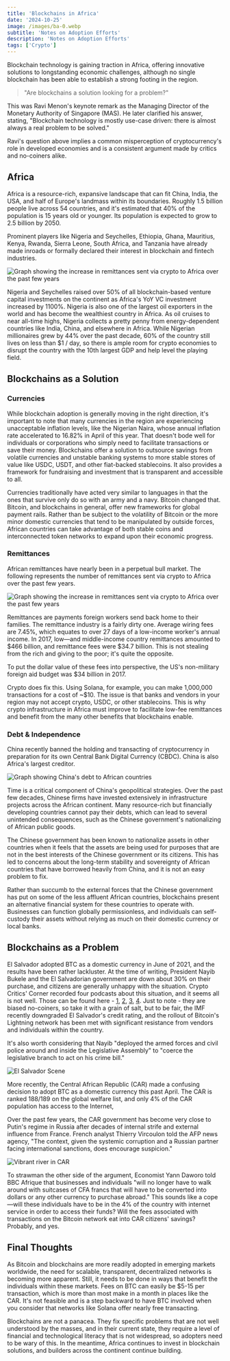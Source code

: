 ```yaml
---
title: 'Blockchains in Africa'
date: '2024-10-25'
image: /images/ba-0.webp
subtitle: 'Notes on Adoption Efforts'
description: 'Notes on Adoption Efforts'
tags: ['Crypto']
---
```


<style jsx>{`
  .prose a {
    text-decoration: underline;
    color: var(--color-accent);
  }
  .prose ol {
    list-style-type: decimal;
    margin-left: 2em; /* Adjust as needed for indentation */
    padding-left: 0.5em; /* Add padding if needed */
  }
  .prose ol li {
    margin-bottom: 0.5em;
    color: var(--color-text-primary);
    line-height: 1.5; /* Adjust line height for better readability */
  }
`}</style>

<div class="tldr-section">

Blockchain technology is gaining traction in Africa, offering innovative solutions to longstanding economic challenges, although no single blockchain has been able to establish a strong footing in the region.

</div>

> "Are blockchains a solution looking for a problem?"

This was Ravi Menon's keynote remark as the Managing Director of the Monetary Authority of Singapore (MAS). He later clarified his answer, stating, "Blockchain technology is mostly use-case driven: there is almost always a real problem to be solved."

Ravi's question above implies a common misperception of cryptocurrency's role in developed economies and is a consistent argument made by critics and no-coiners alike.

## Africa

Africa is a resource-rich, expansive landscape that can fit China, India, the USA, and half of Europe's landmass within its boundaries. Roughly 1.5 billion people live across 54 countries, and it's estimated that 40% of the population is 15 years old or younger. Its population is expected to grow to 2.5 billion by 2050.

Prominent players like Nigeria and Seychelles, Ethiopia, Ghana, Mauritius, Kenya, Rwanda, Sierra Leone, South Africa, and Tanzania have already made inroads or formally declared their interest in blockchain and fintech industries.

![Graph showing the increase in remittances sent via crypto to Africa over the past few years](/images/ba-1.webp)

Nigeria and Seychelles raised over 50% of all blockchain-based venture capital investments on the continent as Africa's YoY VC investment increased by 1100%. Nigeria is also one of the largest oil exporters in the world and has become the wealthiest country in Africa. As oil cruises to near all-time highs, Nigeria collects a pretty penny from energy-dependent countries like India, China, and elsewhere in Africa. While Nigerian millionaires grew by 44% over the past decade, 60% of the country still lives on less than $1 / day, so there is ample room for crypto economies to disrupt the country with the 10th largest GDP and help level the playing field.

## Blockchains as a Solution

### Currencies

While blockchain adoption is generally moving in the right direction, it's important to note that many currencies in the region are experiencing unacceptable inflation levels, like the Nigerian Naira, whose annual inflation rate accelerated to 16.82% in April of this year. That doesn't bode well for individuals or corporations who simply need to facilitate transactions or save their money. Blockchains offer a solution to outsource savings from volatile currencies and unstable banking systems to more stable stores of value like USDC, USDT, and other fiat-backed stablecoins. It also provides a framework for fundraising and investment that is transparent and accessible to all.

Currencies traditionally have acted very similar to languages in that the ones that survive only do so with an army and a navy. Bitcoin changed that. Bitcoin, and blockchains in general, offer new frameworks for global payment rails. Rather than be subject to the volatility of Bitcoin or the more minor domestic currencies that tend to be manipulated by outside forces, African countries can take advantage of both stable coins and interconnected token networks to expand upon their economic progress.

### Remittances

African remittances have nearly been in a perpetual bull market. The following represents the number of remittances sent via crypto to Africa over the past few years.

![Graph showing the increase in remittances sent via crypto to Africa over the past few years](/images/ba-2.webp)

Remittances are payments foreign workers send back home to their families. The remittance industry is a fairly dirty one. Average wiring fees are 7.45%, which equates to over 27 days of a low-income worker's annual income. In 2017, low—and middle-income country remittances amounted to $466 billion, and remittance fees were $34.7 billion. This is not stealing from the rich and giving to the poor; it's quite the opposite.

To put the dollar value of these fees into perspective, the US's non-military foreign aid budget was $34 billion in 2017.

Crypto does fix this. Using Solana, for example, you can make 1,000,000 transactions for a cost of ~$10. The issue is that banks and vendors in your region may not accept crypto, USDC, or other stablecoins. This is why crypto infrastructure in Africa must improve to facilitate low-fee remittances and benefit from the many other benefits that blockchains enable.

### Debt & Independence

China recently banned the holding and transacting of cryptocurrency in preparation for its own Central Bank Digital Currency (CBDC). China is also Africa's largest creditor.

![Graph showing China's debt to African countries](/images/ba-3.webp)

Time is a critical component of China's geopolitical strategies. Over the past few decades, Chinese firms have invested extensively in infrastructure projects across the African continent. Many resource-rich but financially developing countries cannot pay their debts, which can lead to several unintended consequences, such as the Chinese government's nationalizing of African public goods.

The Chinese government has been known to nationalize assets in other countries when it feels that the assets are being used for purposes that are not in the best interests of the Chinese government or its citizens. This has led to concerns about the long-term stability and sovereignty of African countries that have borrowed heavily from China, and it is not an easy problem to fix.

Rather than succumb to the external forces that the Chinese government has put on some of the less affluent African countries, blockchains present an alternative financial system for these countries to operate with. Businesses can function globally permissionless, and individuals can self-custody their assets without relying as much on their domestic currency or local banks.

## Blockchains as a Problem

El Salvador adopted BTC as a domestic currency in June of 2021, and the results have been rather lackluster. At the time of writing, President Nayib Bukele and the El Salvadorian government are down about 30% on their purchase, and citizens are generally unhappy with the situation. Crypto Critics' Corner recorded four podcasts about this situation, and it seems all is not well. Those can be found here - [1](#), [2](#), [3](#), [4](#). Just to note - they are biased no-coiners, so take it with a grain of salt, but to be fair, the IMF recently downgraded El Salvador's credit rating, and the rollout of Bitcoin's Lightning network has been met with significant resistance from vendors and individuals within the country.

It's also worth considering that Nayib "deployed the armed forces and civil police around and inside the Legislative Assembly" to "coerce the legislative branch to act on his crime bill."

![El Salvador Scene](/images/ba-4.webp)

More recently, the Central African Republic (CAR) made a confusing decision to adopt BTC as a domestic currency this past April. The CAR is ranked 188/189 on the global welfare list, and only 4% of the CAR population has access to the Internet,

Over the past few years, the CAR government has become very close to Putin's regime in Russia after decades of internal strife and external influence from France. French analyst Thierry Vircoulon told the AFP news agency, "The context, given the systemic corruption and a Russian partner facing international sanctions, does encourage suspicion."

![Vibrant river in CAR](/images/ba-5.webp)

To strawman the other side of the argument, Economist Yann Daworo told BBC Afrique that businesses and individuals "will no longer have to walk around with suitcases of CFA francs that will have to be converted into dollars or any other currency to purchase abroad." This sounds like a cope—will these individuals have to be in the 4% of the country with internet service in order to access their funds? Will the fees associated with transactions on the Bitcoin network eat into CAR citizens' savings? Probably, and yes.

## Final Thoughts

As Bitcoin and blockchains are more readily adopted in emerging markets worldwide, the need for scalable, transparent, decentralized networks is becoming more apparent. Still, it needs to be done in ways that benefit the individuals within these markets. Fees on BTC can easily be $5-15 per transaction, which is more than most make in a month in places like the CAR. It's not feasible and is a step backward to have BTC involved when you consider that networks like Solana offer nearly free transacting.

Blockchains are not a panacea. They fix specific problems that are not well understood by the masses, and in their current state, they require a level of financial and technological literacy that is not widespread, so adopters need to be wary of this. In the meantime, Africa continues to invest in blockchain solutions, and builders across the continent continue building.
